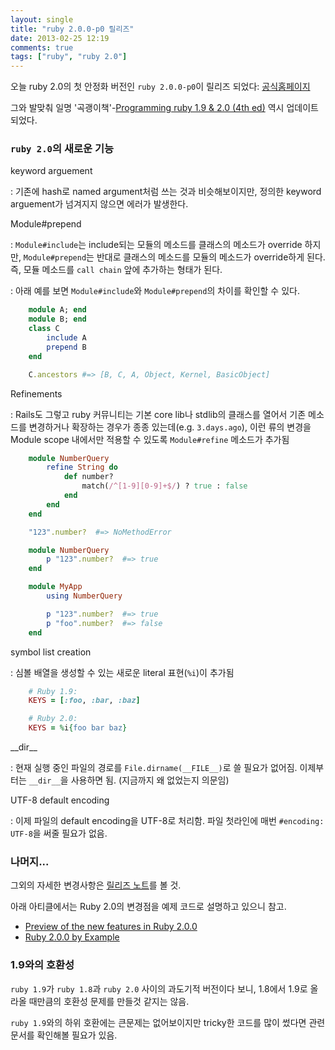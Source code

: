```yaml
---
layout: single
title: "ruby 2.0.0-p0 릴리즈"
date: 2013-02-25 12:19
comments: true
tags: ["ruby", "ruby 2.0"]
---
```


오늘 ruby 2.0의 첫 안정화 버전인 `ruby 2.0.0-p0`이 릴리즈 되었다: [공식홈페이지][ruby-2.0-is-released]

그와 발맞춰 일명 '곡괭이책'-[Programming ruby 1.9 & 2.0 (4th ed)][programming-ruby-4th-ed] 역시 업데이트되었다.

<!-- more -->

### `ruby 2.0`의 새로운 기능

keyword arguement

: 기존에 hash로 named argument처럼 쓰는 것과 비슷해보이지만, 정의한 keyword arguement가 넘겨지지 않으면 에러가 발생한다.

Module#prepend

: `Module#include`는 include되는 모듈의 메소드를 클래스의 메소드가
override 하지만, `Module#prepend`는 반대로 클래스의 메소드를
모듈의 메소드가 override하게 된다. 즉, 모듈 메소드를 `call chain` 앞에
추가하는 형태가 된다.

: 아래 예를 보면 `Module#include`와 `Module#prepend`의 차이를 확인할 수 있다.

```ruby
    module A; end
    module B; end
    class C
        include A
        prepend B
    end

    C.ancestors #=> [B, C, A, Object, Kernel, BasicObject]
```

Refinements

: Rails도 그렇고 ruby 커뮤니티는 기본 core lib나 stdlib의 클래스를 열어서 기존 메소드를 변경하거나 확장하는 경우가 종종 있는데(e.g. `3.days.ago`), 이런 류의 변경을 Module scope 내에서만 적용할 수 있도록 `Module#refine` 메소드가 추가됨

```ruby
    module NumberQuery
        refine String do
            def number?
                match(/^[1-9][0-9]+$/) ? true : false
            end
        end
    end

    "123".number?  #=> NoMethodError

    module NumberQuery
        p "123".number?  #=> true
    end

    module MyApp
        using NumberQuery

        p "123".number?  #=> true
        p "foo".number?  #=> false
    end
```


symbol list creation

: 심볼 배열을 생성할 수 있는 새로운 literal 표현(`%i`)이 추가됨

```ruby
    # Ruby 1.9:
    KEYS = [:foo, :bar, :baz]

    # Ruby 2.0:
    KEYS = %i{foo bar baz}
```

\_\_dir__

: 현재 실행 중인 파일의 경로를 `File.dirname(__FILE__)`로 쓸 필요가 없어짐. 이제부터는 `__dir__`을 사용하면 됨. (지금까지 왜 없었는지 의문임)

UTF-8 default encoding

: 이제 파일의 default encoding을 UTF-8로 처리함. 파일 첫라인에 매번 `#encoding: UTF-8`을 써줄 필요가 없음.

### 나머지...

그외의 자세한 변경사항은 [릴리즈 노트][ruby-2.0-is-released]를 볼 것.

아래 아티클에서는 Ruby 2.0의 변경점을 예제 코드로 설명하고 있으니 참고.

* [Preview of the new features in Ruby 2.0.0][new features in ruby 2.0.0]
* [Ruby 2.0.0 by Example][ruby2 by example]


### 1.9와의 호환성

`ruby 1.9`가 `ruby 1.8`과 `ruby 2.0` 사이의 과도기적 버전이다 보니,
1.8에서 1.9로 올라올 때만큼의 호환성 문제를 만들것 같지는 않음.

`ruby 1.9`와의 하위 호환에는 큰문제는 없어보이지만 tricky한 코드를 많이 썼다면 관련문서를 확인해볼 필요가 있음.


[ruby-2.0-is-released]: http://www.ruby-lang.org/en/news/2013/02/24/ruby-2-0-0-p0-is-released/

[programming-ruby-4th-ed]: http://pragprog.com/book/ruby4/programming-ruby-1-9-2-0

[new features in ruby 2.0.0]: http://globaldev.co.uk/2012/11/ruby-2-0-0-preview-features/

[ruby2 by example]:http://blog.marc-andre.ca/2013/02/23/ruby-2-by-example/
